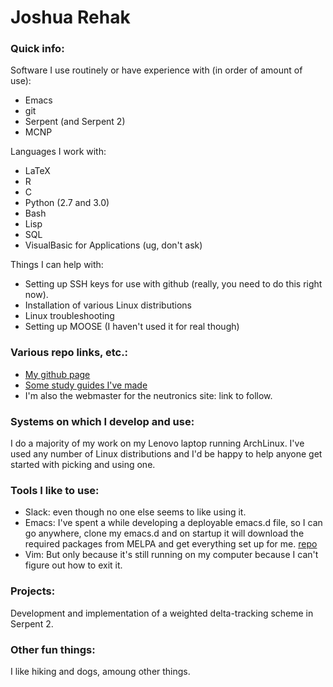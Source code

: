 # Joshua Rehak

### Quick info: ###

Software I use routinely or have experience with (in order of amount
of use):
- Emacs
- git
- Serpent (and Serpent 2)
- MCNP

Languages I work with:
- LaTeX
- R
- C
- Python (2.7 and 3.0)
- Bash
- Lisp
- SQL
- VisualBasic for Applications (ug, don't ask)

Things I can help with:
- Setting up SSH keys for use with github (really, you need to do this
  right now).
- Installation of various Linux distributions
- Linux troubleshooting
- Setting up MOOSE (I haven't used it for real though)

### Various repo links, etc.: ###

- [My github page](https://github.com/jsrehak)
- [Some study guides I've made](https://github.com/jsrehak/studyGuides)
- I'm also the webmaster for the neutronics site: link to follow.

### Systems on which I develop and use: ###

I do a majority of my work on my Lenovo laptop running ArchLinux. I've
used any number of Linux distributions and I'd be happy to help anyone
get started with picking and using one.

### Tools I like to use: ###

- Slack: even though no one else seems to like using it.
- Emacs: I've spent a while developing a deployable emacs.d file, so I
  can go anywhere, clone my emacs.d and on startup it will download
  the required packages from MELPA and get everything set up for
  me. [repo](https://github.com/jsrehak/emacs.d)
- Vim: But only because it's still running on my computer because I
  can't figure out how to exit it.


### Projects: ###

Development and implementation of a weighted delta-tracking scheme in
Serpent 2.

### Other fun things: ###

I like hiking and dogs, amoung other things.
